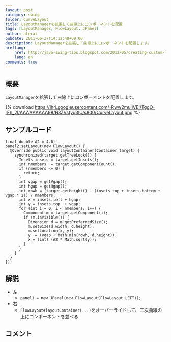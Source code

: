```yaml
---
layout: post
category: swing
folder: CurveLayout
title: LayoutManagerを拡張して曲線上にコンポーネントを配置
tags: [LayoutManager, FlowLayout, JPanel]
author: aterai
pubdate: 2011-06-27T14:12:48+09:00
description: LayoutManagerを拡張して曲線上にコンポーネントを配置します。
hreflang:
    href: http://java-swing-tips.blogspot.com/2012/05/creating-custom-layout-manager.html
    lang: en
comments: true
---
```

## 概要
`LayoutManager`を拡張して曲線上にコンポーネントを配置します。

{% download https://lh4.googleusercontent.com/-Rww2mulIVEI/TggO-rFh_2I/AAAAAAAAA98/R3ZVsfyu3IU/s800/CurveLayout.png %}

## サンプルコード
<pre class="prettyprint"><code>final double A2 = 4.0;
panel2.setLayout(new FlowLayout() {
  @Override public void layoutContainer(Container target) {
    synchronized(target.getTreeLock()) {
      Insets insets = target.getInsets();
      int nmembers  = target.getComponentCount();
      if (nmembers &lt;= 0) {
        return;
      }
      int vgap = getVgap();
      int hgap = getHgap();
      int rowh = (target.getHeight() - (insets.top + insets.bottom + vgap * 2)) / nmembers;
      int x = insets.left + hgap;
      int y = insets.top  + vgap;
      for (int i = 0; i &lt; nmembers; i++) {
        Component m = target.getComponent(i);
        if (m.isVisible()) {
          Dimension d = m.getPreferredSize();
          m.setSize(d.width, d.height);
          m.setLocation(x, y);
          y += (vgap + Math.min(rowh, d.height));
          x = (int) (A2 * Math.sqrt(y));
        }
      }
    }
  }
});
</code></pre>

## 解説
- 左
    - `panel1 = new JPanel(new FlowLayout(FlowLayout.LEFT));`
- 右
    - `FlowLayout#layoutContainer(...)`をオーバーライドして、二次曲線の上にコンポーネントを並べる

<!-- dummy comment line for breaking list -->

## コメント
